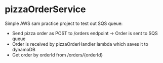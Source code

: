 # pizzaOrderService

Simple AWS sam practice project to test out SQS queue:

- Send pizza order as POST to /orders endpoint -> Order is sent to SQS queue
- Order is received by pizzaOrderHandler lambda which saves it to dynamoDB
- Get order by orderId from /orders/{orderId}